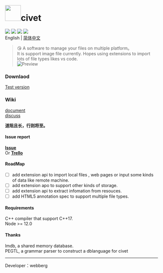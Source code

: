# <img src="https://raw.fastgit.org/webbery/civet/master/src/main/asset/icon/icon.png" width="52"/>civet


![](https://github.com/webbery/civet/workflows/win-build/badge.svg)
![](https://github.com/webbery/civet/workflows/mac-build/badge.svg)
![](https://github.com/webbery/civet/workflows/linux-build/badge.svg)
![](https://img.shields.io/cocoapods/l/Alamofire.svg?style=flat)  
English | [简体中文](./README.md)  
> :kissing_heart: A software to manage your files on multiple platform。  
It is support image file currently. Hopes using extensions to import lots of file types likes vs code.  
![Preview](https://raw.githubusercontent.com/webbery/civet/master/show.JPG)

### Downlaod

[Test version](https://github.com/webbery/civet/releases)  

### Wiki

[document](https://webbery.gitbook.io/civet/)  
[discuss](https://www.yuque.com/g/webberg/dacstu/docs)  

**道阻且长，行则将至。**

#### Issue report

[**Issue**](https://github.com/webbery/civet/issues)  
Or [**Trello**](https://trello.com/b/M4hmAF2h/civet)


#### RoadMap
+ [ ] add extension api to import local files , web pages or input some kinds of data like remote machine.
+ [ ] add extension apo to support other kinds of storage.
+ [ ] add extension api to extract infomation from resouces.
+ [ ] add HTML5 annotation spec to support multiple file types.

#### Requirements
C++ compiler that support C++17.  
Node >= 12.0  

#### Thanks 
lmdb, a shared memory database.    
PEGTL, a grammar parser to construct a dblanguage for civet  
  

---

Developer：webberg
